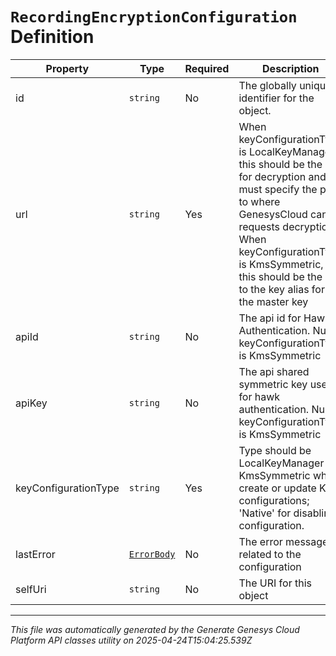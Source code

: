 # `RecordingEncryptionConfiguration` Definition

| Property | Type | Required | Description |
|----------|------|----------|-------------|
| id | `string` | No | The globally unique identifier for the object. |
| url | `string` | Yes | When keyConfigurationType is LocalKeyManager, this should be the url for decryption and must specify the path to where GenesysCloud can requests decryption. When keyConfigurationType is KmsSymmetric, this should be the arn to the key alias for the master key |
| apiId | `string` | No | The api id for Hawk Authentication. Null if keyConfigurationType is KmsSymmetric |
| apiKey | `string` | No | The api shared symmetric key used for hawk authentication. Null if keyConfigurationType is KmsSymmetric |
| keyConfigurationType | `string` | Yes | Type should be LocalKeyManager or KmsSymmetric when create or update Key configurations; 'Native' for disabling configuration. |
| lastError | [`ErrorBody`](errorbody-definition.md) | No | The error message related to the configuration |
| selfUri | `string` | No | The URI for this object |

---

*This file was automatically generated by the Generate Genesys Cloud Platform API classes utility on 2025-04-24T15:04:25.539Z*